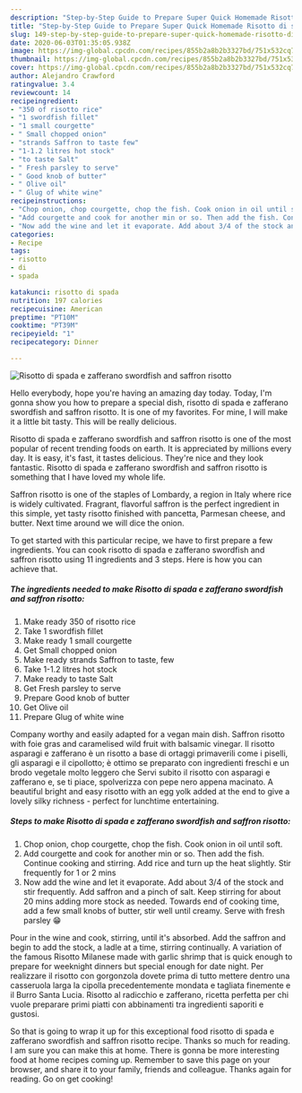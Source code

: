 ```yaml
---
description: "Step-by-Step Guide to Prepare Super Quick Homemade Risotto di spada e zafferano swordfish and saffron risotto"
title: "Step-by-Step Guide to Prepare Super Quick Homemade Risotto di spada e zafferano swordfish and saffron risotto"
slug: 149-step-by-step-guide-to-prepare-super-quick-homemade-risotto-di-spada-e-zafferano-swordfish-and-saffron-risotto
date: 2020-06-03T01:35:05.938Z
image: https://img-global.cpcdn.com/recipes/855b2a8b2b3327bd/751x532cq70/risotto-di-spada-e-zafferano-swordfish-and-saffron-risotto-recipe-main-photo.jpg
thumbnail: https://img-global.cpcdn.com/recipes/855b2a8b2b3327bd/751x532cq70/risotto-di-spada-e-zafferano-swordfish-and-saffron-risotto-recipe-main-photo.jpg
cover: https://img-global.cpcdn.com/recipes/855b2a8b2b3327bd/751x532cq70/risotto-di-spada-e-zafferano-swordfish-and-saffron-risotto-recipe-main-photo.jpg
author: Alejandro Crawford
ratingvalue: 3.4
reviewcount: 14
recipeingredient:
- "350 of risotto rice"
- "1 swordfish fillet"
- "1 small courgette"
- " Small chopped onion"
- "strands Saffron to taste few"
- "1-1.2 litres hot stock"
- "to taste Salt"
- " Fresh parsley to serve"
- " Good knob of butter"
- " Olive oil"
- " Glug of white wine"
recipeinstructions:
- "Chop onion, chop courgette, chop the fish. Cook onion in oil until soft."
- "Add courgette and cook for another min or so. Then add the fish. Continue cooking and stirring. Add rice and turn up the heat slightly. Stir frequently for 1 or 2 mins"
- "Now add the wine and let it evaporate. Add about 3/4 of the stock and stir frequently. Add saffron and a pinch of salt. Keep stirring for about 20 mins adding more stock as needed. Towards end of cooking time, add a few small knobs of butter, stir well until creamy. Serve with fresh parsley 😁"
categories:
- Recipe
tags:
- risotto
- di
- spada

katakunci: risotto di spada 
nutrition: 197 calories
recipecuisine: American
preptime: "PT10M"
cooktime: "PT39M"
recipeyield: "1"
recipecategory: Dinner

---
```



![Risotto di spada e zafferano swordfish and saffron risotto](https://img-global.cpcdn.com/recipes/855b2a8b2b3327bd/751x532cq70/risotto-di-spada-e-zafferano-swordfish-and-saffron-risotto-recipe-main-photo.jpg)

Hello everybody, hope you're having an amazing day today. Today, I'm gonna show you how to prepare a special dish, risotto di spada e zafferano swordfish and saffron risotto. It is one of my favorites. For mine, I will make it a little bit tasty. This will be really delicious.

Risotto di spada e zafferano swordfish and saffron risotto is one of the most popular of recent trending foods on earth. It is appreciated by millions every day. It is easy, it's fast, it tastes delicious. They're nice and they look fantastic. Risotto di spada e zafferano swordfish and saffron risotto is something that I have loved my whole life.

Saffron risotto is one of the staples of Lombardy, a region in Italy where rice is widely cultivated. Fragrant, flavorful saffron is the perfect ingredient in this simple, yet tasty risotto finished with pancetta, Parmesan cheese, and butter. Next time around we will dice the onion.


To get started with this particular recipe, we have to first prepare a few ingredients. You can cook risotto di spada e zafferano swordfish and saffron risotto using 11 ingredients and 3 steps. Here is how you can achieve that.

<!--inarticleads1-->

##### The ingredients needed to make Risotto di spada e zafferano swordfish and saffron risotto:

1. Make ready 350 of risotto rice
1. Take 1 swordfish fillet
1. Make ready 1 small courgette
1. Get  Small chopped onion
1. Make ready strands Saffron to taste, few
1. Take 1-1.2 litres hot stock
1. Make ready to taste Salt
1. Get  Fresh parsley to serve
1. Prepare  Good knob of butter
1. Get  Olive oil
1. Prepare  Glug of white wine


Company worthy and easily adapted for a vegan main dish. Saffron risotto with foie gras and caramelised wild fruit with balsamic vinegar. Il risotto asparagi e zafferano è un risotto a base di ortaggi primaverili come i piselli, gli asparagi e il cipollotto; è ottimo se preparato con ingredienti freschi e un brodo vegetale molto leggero che Servi subito il risotto con asparagi e zafferano e, se ti piace, spolverizza con pepe nero appena macinato. A beautiful bright and easy risotto with an egg yolk added at the end to give a lovely silky richness - perfect for lunchtime entertaining. 

<!--inarticleads2-->

##### Steps to make Risotto di spada e zafferano swordfish and saffron risotto:

1. Chop onion, chop courgette, chop the fish. Cook onion in oil until soft.
1. Add courgette and cook for another min or so. Then add the fish. Continue cooking and stirring. Add rice and turn up the heat slightly. Stir frequently for 1 or 2 mins
1. Now add the wine and let it evaporate. Add about 3/4 of the stock and stir frequently. Add saffron and a pinch of salt. Keep stirring for about 20 mins adding more stock as needed. Towards end of cooking time, add a few small knobs of butter, stir well until creamy. Serve with fresh parsley 😁


Pour in the wine and cook, stirring, until it&#39;s absorbed. Add the saffron and begin to add the stock, a ladle at a time, stirring continually. A variation of the famous Risotto Milanese made with garlic shrimp that is quick enough to prepare for weeknight dinners but special enough for date night. Per realizzare il risotto con gorgonzola dovete prima di tutto mettere dentro una casseruola larga la cipolla precedentemente mondata e tagliata finemente e il Burro Santa Lucia. Risotto al radicchio e zafferano, ricetta perfetta per chi vuole preparare primi piatti con abbinamenti tra ingredienti saporiti e gustosi. 

So that is going to wrap it up for this exceptional food risotto di spada e zafferano swordfish and saffron risotto recipe. Thanks so much for reading. I am sure you can make this at home. There is gonna be more interesting food at home recipes coming up. Remember to save this page on your browser, and share it to your family, friends and colleague. Thanks again for reading. Go on get cooking!
